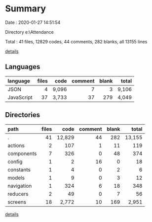 # Summary

Date : 2020-01-27 14:51:54

Directory e:\Attendance

Total : 41 files,  12829 codes, 44 comments, 282 blanks, all 13155 lines

[details](details.md)

## Languages
| language | files | code | comment | blank | total |
| :--- | ---: | ---: | ---: | ---: | ---: |
| JSON | 4 | 9,096 | 7 | 3 | 9,106 |
| JavaScript | 37 | 3,733 | 37 | 279 | 4,049 |

## Directories
| path | files | code | comment | blank | total |
| :--- | ---: | ---: | ---: | ---: | ---: |
| . | 41 | 12,829 | 44 | 282 | 13,155 |
| actions | 2 | 107 | 1 | 11 | 119 |
| components | 7 | 326 | 0 | 48 | 374 |
| config | 1 | 2 | 16 | 0 | 18 |
| constants | 1 | 4 | 0 | 2 | 6 |
| models | 1 | 9 | 0 | 3 | 12 |
| navigation | 1 | 324 | 6 | 18 | 348 |
| reducers | 2 | 49 | 0 | 7 | 56 |
| screens | 18 | 2,772 | 10 | 169 | 2,951 |

[details](details.md)